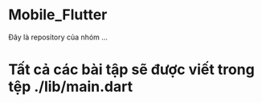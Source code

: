 # Mobile_Flutter

Đây là repository của nhóm ...
# Tất cả các bài tập sẽ được viết trong tệp ./lib/main.dart
